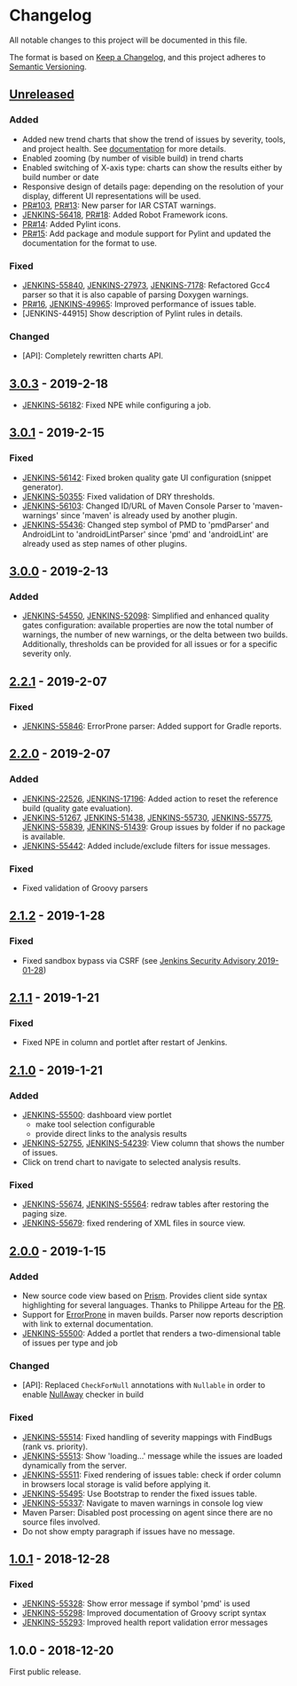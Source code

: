 # Changelog
All notable changes to this project will be documented in this file.

The format is based on [Keep a Changelog](https://keepachangelog.com/en/1.0.0/),
and this project adheres to [Semantic Versioning](https://semver.org/spec/v2.0.0.html).

## [Unreleased](https://github.com/jenkinsci/warnings-ng-plugin/compare/warnings-ng-3.0.3...master)

### Added
- Added new trend charts that show the trend of issues by severity, tools, and project health. See 
[documentation](https://github.com/jenkinsci/warnings-ng-plugin/blob/master/doc/Documentation.md#build-trend)
for more details.
- Enabled zooming (by number of visible build) in trend charts 
- Enabled switching of X-axis type: charts can show the results either by build number or date 
- Responsive design of details page: depending on the resolution of your display, different UI representations
will be used. 
- [PR#103](https://github.com/jenkinsci/analysis-model/pull/103),
[PR#13](https://github.com/jenkinsci/warnings-ng-plugin/pull/13): New parser for IAR CSTAT warnings.
- [JENKINS-56418](https://issues.jenkins-ci.org/browse/JENKINS-56418), 
[PR#18](https://github.com/jenkinsci/warnings-ng-plugin/pull/18): Added Robot Framework icons.
- [PR#14](https://github.com/jenkinsci/warnings-ng-plugin/pull/14): Added Pylint icons.
- [PR#15](https://github.com/jenkinsci/warnings-ng-plugin/pull/15): Add package and module support for Pylint 
and updated the documentation for the format to use.


### Fixed
- [JENKINS-55840](https://issues.jenkins-ci.org/browse/JENKINS-55840), 
[JENKINS-27973](https://issues.jenkins-ci.org/browse/JENKINS-27973),
[JENKINS-7178](https://issues.jenkins-ci.org/browse/JENKINS-7178): 
Refactored Gcc4 parser so that it is also capable of parsing Doxygen warnings.
- [PR#16](https://github.com/jenkinsci/warnings-ng-plugin/pull/16), 
[JENKINS-49965](https://issues.jenkins-ci.org/browse/JENKINS-49965): Improved performance of issues table.
- [JENKINS-44915] Show description of Pylint rules in details.

### Changed
- [API]: Completely rewritten charts API.

## [3.0.3](https://github.com/jenkinsci/warnings-ng-plugin/compare/warnings-ng-3.0.1...warnings-ng-3.0.3) - 2019-2-18

- [JENKINS-56182](https://issues.jenkins-ci.org/browse/JENKINS-56182): 
Fixed NPE while configuring a job.

## [3.0.1](https://github.com/jenkinsci/warnings-ng-plugin/compare/warnings-ng-3.0.0...warnings-ng-3.0.1) - 2019-2-15

### Fixed
- [JENKINS-56142](https://issues.jenkins-ci.org/browse/JENKINS-56142): 
Fixed broken quality gate UI configuration (snippet generator).
- [JENKINS-50355](https://issues.jenkins-ci.org/browse/JENKINS-50355): 
Fixed validation of DRY thresholds.
- [JENKINS-56103](https://issues.jenkins-ci.org/browse/JENKINS-56103): 
Changed ID/URL of Maven Console Parser to 'maven-warnings' since 'maven' is already used by another plugin. 
- [JENKINS-55436](https://issues.jenkins-ci.org/browse/JENKINS-55436): 
Changed step symbol of PMD to 'pmdParser' and AndroidLint to 'androidLintParser' since 'pmd' and 'androidLint' are 
already used as step names of other plugins. 

## [3.0.0](https://github.com/jenkinsci/warnings-ng-plugin/compare/warnings-ng-2.2.1...warnings-ng-3.0.0) - 2019-2-13

### Added
- [JENKINS-54550](https://issues.jenkins-ci.org/browse/JENKINS-54550), 
[JENKINS-52098](https://issues.jenkins-ci.org/browse/JENKINS-52098):
Simplified and enhanced quality gates configuration: available properties are now the total number of warnings,
the number of new warnings, or the delta between two builds. Additionally, thresholds can be provided for all issues
or for a specific severity only.

## [2.2.1](https://github.com/jenkinsci/warnings-ng-plugin/compare/warnings-ng-2.2.0...warnings-ng-2.2.1) - 2019-2-07

### Fixed
- [JENKINS-55846](https://issues.jenkins-ci.org/browse/JENKINS-55846): 
ErrorProne parser: Added support for Gradle reports.

## [2.2.0](https://github.com/jenkinsci/warnings-ng-plugin/compare/warnings-ng-2.1.2...warnings-ng-2.2.0) - 2019-2-07

### Added
- [JENKINS-22526](https://issues.jenkins-ci.org/browse/JENKINS-22526), 
[JENKINS-17196](https://issues.jenkins-ci.org/browse/JENKINS-17196):
Added action to reset the reference build (quality gate evaluation).
- [JENKINS-51267](https://issues.jenkins-ci.org/browse/JENKINS-51267), 
[JENKINS-51438](https://issues.jenkins-ci.org/browse/JENKINS-51438),
[JENKINS-55730](https://issues.jenkins-ci.org/browse/JENKINS-55730),
[JENKINS-55775](https://issues.jenkins-ci.org/browse/JENKINS-55775),
[JENKINS-55839](https://issues.jenkins-ci.org/browse/JENKINS-55839),
[JENKINS-51439](https://issues.jenkins-ci.org/browse/JENKINS-51439): 
Group issues by folder if no package is available.
- [JENKINS-55442](https://issues.jenkins-ci.org/browse/JENKINS-55442): Added include/exclude filters for issue messages. 

### Fixed
- Fixed validation of Groovy parsers

## [2.1.2](https://github.com/jenkinsci/warnings-ng-plugin/compare/warnings-ng-2.1.1...warnings-ng-2.1.2) - 2019-1-28

### Fixed
- Fixed sandbox bypass via CSRF 
(see [Jenkins Security Advisory 2019-01-28](https://jenkins.io/security/advisory/2019-01-28/))

## [2.1.1](https://github.com/jenkinsci/warnings-ng-plugin/compare/warnings-ng-2.1.0...warnings-ng-2.1.1) - 2019-1-21

### Fixed
- Fixed NPE in column and portlet after restart of Jenkins.

## [2.1.0](https://github.com/jenkinsci/warnings-ng-plugin/compare/warnings-ng-2.0.0...warnings-ng-2.1.0) - 2019-1-21

### Added
- [JENKINS-55500](https://issues.jenkins-ci.org/browse/JENKINS-55500): dashboard view portlet
    - make tool selection configurable
    - provide direct links to the analysis results
- [JENKINS-52755](https://issues.jenkins-ci.org/browse/JENKINS-52755), [JENKINS-54239](https://issues.jenkins-ci.org/browse/JENKINS-54239):
View column that shows the number of issues.
- Click on trend chart to navigate to selected analysis results. 

### Fixed
- [JENKINS-55674](https://issues.jenkins-ci.org/browse/JENKINS-55674), [JENKINS-55564](https://issues.jenkins-ci.org/browse/JENKINS-55564): 
redraw tables after restoring the paging size.
- [JENKINS-55679](https://issues.jenkins-ci.org/browse/JENKINS-55679): fixed rendering of XML files in source view.

## [2.0.0](https://github.com/jenkinsci/warnings-ng-plugin/compare/warnings-ng-1.0.1...warnings-ng-2.0.0) - 2019-1-15

### Added
- New source code view based on [Prism](https://prismjs.com/). Provides client side syntax highlighting for 
several languages. Thanks to Philippe Arteau for the [PR](https://github.com/jenkinsci/warnings-plugin/pull/146).
- Support for [ErrorProne](http://errorprone.info) in maven builds. 
Parser now reports description with link to external documentation.
- [JENKINS-55500](https://issues.jenkins-ci.org/browse/JENKINS-55500): Added a portlet that renders a two-dimensional 
table of issues per type and job

### Changed
- [API]: Replaced `CheckForNull` annotations with `Nullable` in order to enable 
[NullAway](https://github.com/uber/NullAway) checker in build

### Fixed
- [JENKINS-55514](https://issues.jenkins-ci.org/browse/JENKINS-55514): 
Fixed handling of severity mappings with FindBugs (rank vs. priority).
- [JENKINS-55513](https://issues.jenkins-ci.org/browse/JENKINS-55513): 
Show 'loading...' message while the issues are loaded dynamically from the server.
- [JENKINS-55511](https://issues.jenkins-ci.org/browse/JENKINS-55511): 
Fixed rendering of issues table: check if order column in browsers local storage is valid before applying it.
- [JENKINS-55495](https://issues.jenkins-ci.org/browse/JENKINS-55495): 
Use Bootstrap to render the fixed issues table.
- [JENKINS-55337](https://issues.jenkins-ci.org/browse/JENKINS-55337): 
Navigate to maven warnings in console log view
- Maven Parser: Disabled post processing on agent since there are no source files involved.
- Do not show empty paragraph if issues have no message.

## [1.0.1](https://github.com/jenkinsci/warnings-ng-plugin/compare/warnings-ng-1.0.0...warnings-ng-1.0.1) - 2018-12-28

### Fixed
- [JENKINS-55328](https://issues.jenkins-ci.org/browse/JENKINS-55328): Show error message if symbol 'pmd' is used
- [JENKINS-55298](https://issues.jenkins-ci.org/browse/JENKINS-55298): Improved documentation of Groovy script syntax 
- [JENKINS-55293](https://issues.jenkins-ci.org/browse/JENKINS-55293): Improved health report validation error messages 

## 1.0.0 - 2018-12-20

First public release.

<!---
## 1.0.0 - year-month-day
### Added
- One 
- Two 

### Changed
- One 
- Two 

### Deprecated
- One 
- Two 

### Removed
- One 
- Two 

### Fixed
- One 
- Two 

### Security
- One 
- Two 

# Git Log

[Unreleased]: https://github.com/olivierlacan/keep-a-changelog/compare/v1.0.0...HEAD
[1.0.0]: https://github.com/olivierlacan/keep-a-changelog/compare/v0.3.0...v1.0.0

-->
